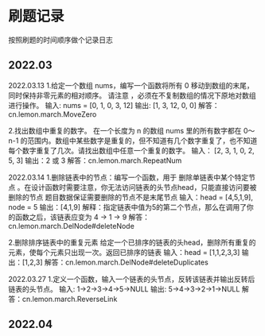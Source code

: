 # 刷题记录
按照刷题的时间顺序做个记录日志
## 2022.03
2022.03.13
1.给定一个数组 nums，编写一个函数将所有 0 移动到数组的末尾，同时保持非零元素的相对顺序。 请注意 ，必须在不复制数组的情况下原地对数组进行操作。
输入: nums = [0, 1, 0, 3, 12]
输出: [1, 3, 12, 0, 0]
解答：cn.lemon.march.MoveZero

2.找出数组中重复的数字。
在一个长度为 n 的数组 nums 里的所有数字都在 0～n-1 的范围内。数组中某些数字是重复的，但不知道有几个数字重复了，也不知道每个数字重复了几次。请找出数组中任意一个重复的数字。
输入：
[2, 3, 1, 0, 2, 5, 3]
输出：2 或 3
解答：cn.lemon.march.RepeatNum


2022.03.14
1.删除链表中的节点：编写一个函数，用于 删除单链表中某个特定节点 。在设计函数时需要注意，你无法访问链表的头节点head，只能直接访问要被删除的节点
题目数据保证需要删除的节点不是末尾节点
输入：head = [4,5,1,9], node = 5
输出：[4,1,9]
解释：指定链表中值为5的第二个节点，那么在调用了你的函数之后，该链表应变为 4 -> 1 -> 9
解答：cn.lemon.march.DelNode#deleteNode

2.删除排序链表中的重复元素
给定一个已排序的链表的头head，删除所有重复的元素，使每个元素只出现一次。返回已排序的链表
输入：head = [1,1,2,3,3]
输出：[1,2,3]
解答：cn.lemon.march.DelNode#deleteDuplicates


2022.03.27
1.定义一个函数，输入一个链表的头节点，反转该链表并输出反转后链表的头节点。
输入: 1->2->3->4->5->NULL
输出: 5->4->3->2->1->NULL
解答：cn.lemon.march.ReverseLink
## 2022.04